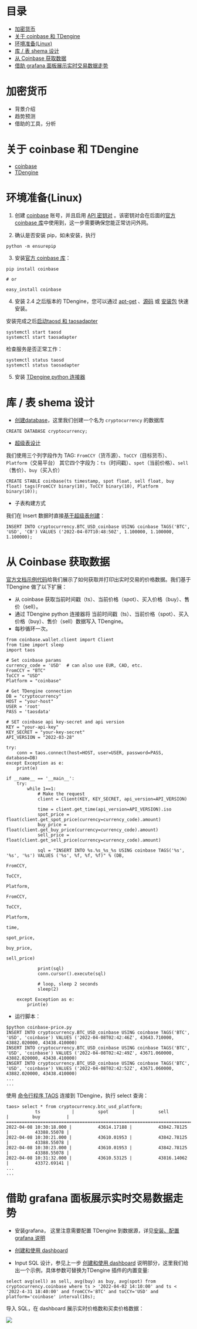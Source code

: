 目录
=================

   * [加密货币](#加密货币)
   * [关于 coinbase 和 TDengine](#关于-coinbase-和-tdengine)
   * [环境准备(Linux)](#环境准备linux)
   * [库 / 表 shema 设计](#库--表-shema-设计)
   * [从 Coinbase 获取数据](#从-coinbase-获取数据)
   * [借助 grafana 面板展示实时交易数据走势](#借助-grafana-面板展示实时交易数据走势)

# 加密货币
* 背景介绍
* 趋势预测
* 借助的工具，分析

# 关于 coinbase 和 TDengine

*  [coinbase](https://www.coinbase.com/)
*  [TDengine](https://www.taosdata.com/)

# 环境准备(Linux)

1.  创建 [coinbase](https://www.coinbase.com/signup) 账号，并且启用 [API 密钥对](https://www.coinbase.com/signin) 。该密钥对会在后面的[官方 coinbase 库](https://developers.coinbase.com/docs/wallet/client-libraries)中使用到，这一步需要确保您能正常访问外网。

2.  确认是否安装 pip，如未安装，执行

```
python -m ensurepip
```

3. 安装[官方 coinbase 库](https://developers.coinbase.com/docs/wallet/client-libraries)：

```
pip install coinbase

# or

easy_install coinbase
```

4.  安装  2.4 之后版本的 TDengine，您可以通过 [apt-get](https://www.taosdata.com/docs/cn/v2.0/getting-started#apt-get) 、[源码](https://www.taosdata.com/docs/cn/v2.0/getting-started#-4) 或 [安装包](https://www.taosdata.com/docs/cn/v2.0/getting-started#-2) 快速安装。

安装完成之后[启动taosd 和 taosadapter](https://www.taosdata.com/docs/cn/v2.0/getting-started#-5)

```
systemctl start taosd
systemctl start taosadapter
```
检查服务是否正常工作：

```
systemctl status taosd
systemctl status taosadapter
```

5.  安装 [TDengine python 连接器](https://www.taosdata.com/docs/cn/v2.0/connector#python)


# 库 / 表 shema 设计

* [创建database](https://www.taosdata.com/docs/cn/v2.0/taos-sql#management)，这里我们创建一个名为 `cryptocurrency` 的数据库

```
CREATE DATABASE cryptocurrency;
```

* [超级表设计](https://www.taosdata.com/docs/cn/v2.0/taos-sql#super-table)

我们使用三个列字段作为 TAG: `FromCCY`（货币源）、`ToCCY`（目标货币）、`Platform`（交易平台）
其它四个字段为：`ts`（时间戳）、`spot`（当前价格）、`sell` （售价）、`buy`（买入价）

```
CREATE STABLE coinbase(ts timestamp, spot float, sell float, buy float) tags(FromCCY binary(10), ToCCY binary(10), Platform binary(10));
```

* 子表构建方式

我们在 Insert 数据时直接[基于超级表创建](https://www.taosdata.com/docs/cn/v2.0/taos-sql#-3)：
```
INSERT INTO cryptocurrency.BTC_USD_coinbase USING coinbase TAGS('BTC', 'USD', 'CB') VALUES ('2022-04-07T10:48:50Z', 1.100000, 1.100000, 1.100000);
```

# 从 Coinbase 获取数据

[官方文档示例代码](https://developers.coinbase.com/docs/wallet/guides/price-data)给我们展示了如何获取并打印出实时交易的价格数据。我们基于 TDengine 做了以下扩展：


* 从 coinbase 获取当前时间戳（ts）、当前价格（spot）、买入价格（buy）、售价（sell）。
* 通过 TDengine python 连接器将 当前时间戳（ts）、当前价格（spot）、买入价格（buy）、售价（sell）数据写入 TDengine。
* 每秒循环一次。

```
from coinbase.wallet.client import Client
from time import sleep
import taos

# Set coinbase params
currency_code = 'USD'  # can also use EUR, CAD, etc.
FromCCY = "BTC"
ToCCY = "USD"
Platform = "coinbase"

# Get TDengine connection
DB = "cryptocurrency"
HOST = "your-host"
USER = 'root'
PASS = 'taosdata'

# SET coinbase api key-secret and api version
KEY = "your-api-key"
KEY_SECRET = "your-key-secret"
API_VERSION = "2022-03-28"

try:
    conn = taos.connect(host=HOST, user=USER, password=PASS, database=DB)
except Exception as e:
    print(e)

if __name__ == '__main__':
    try:
        while 1==1:
            # Make the request 
            client = Client(KEY, KEY_SECRET, api_version=API_VERSION)

            time = client.get_time(api_version=API_VERSION).iso
            spot_price = float(client.get_spot_price(currency=currency_code).amount)
            buy_price = float(client.get_buy_price(currency=currency_code).amount)
            sell_price = float(client.get_sell_price(currency=currency_code).amount)

            sql = "INSERT INTO %s.%s_%s_%s USING coinbase TAGS('%s', '%s', '%s') VALUES ('%s', %f, %f, %f)" % (DB,
                                                                                      FromCCY,
                                                                                      ToCCY,
                                                                                      Platform,
                                                                                      FromCCY,
                                                                                      ToCCY,
                                                                                      Platform,
                                                                                      time,
                                                                                      spot_price,
                                                                                      buy_price,
                                                                                      sell_price)

            print(sql)
            conn.cursor().execute(sql)

            # loop, sleep 2 seconds 
            sleep(2)

    except Exception as e:
        print(e)
```

* 运行脚本：

```
$python coinbase-price.py
INSERT INTO cryptocurrency.BTC_USD_coinbase USING coinbase TAGS('BTC', 'USD', 'coinbase') VALUES ('2022-04-08T02:42:46Z', 43643.710000, 43882.020000, 43438.410000)
INSERT INTO cryptocurrency.BTC_USD_coinbase USING coinbase TAGS('BTC', 'USD', 'coinbase') VALUES ('2022-04-08T02:42:49Z', 43671.060000, 43882.020000, 43438.410000)
INSERT INTO cryptocurrency.BTC_USD_coinbase USING coinbase TAGS('BTC', 'USD', 'coinbase') VALUES ('2022-04-08T02:42:52Z', 43671.060000, 43882.020000, 43438.410000)
...
...
```

使用 [命令行程序 TAOS](https://www.taosdata.com/docs/cn/v2.0/getting-started#console) 连接到 TDengine，执行 select 查询：

```
taos> select * from cryptocurrency.btc_usd_platform;
           ts            |         spot         |         sell         |         buy          |
===============================================================================================
2022-04-08 10:30:18.000 |          43614.17188 |          43842.78125 |          43388.55078 |
2022-04-08 10:30:21.000 |          43610.01953 |          43842.78125 |          43388.55078 |
2022-04-08 10:30:23.000 |          43610.01953 |          43842.78125 |          43388.55078 |
2022-04-08 10:31:32.000 |          43610.53125 |          43816.14062 |          43372.69141 |
...
...
```

#  借助 grafana 面板展示实时交易数据走势

* 安装grafana， 这里注意需要配置 TDengine 到数据源，详见[安装、配置 grafana 说明](https://www.taosdata.com/docs/cn/v2.0/connections#grafana) 

* [创建和使用 dashboard](https://www.taosdata.com/docs/cn/v2.0/connections#dashboard) 
* Input SQL 设计，参见上一步  [创建和使用 dashboard](https://www.taosdata.com/docs/cn/v2.0/connections#dashboard)  说明部分，这里我们给出一个示例，具体参数可替换为TDengine 插件的内置变量:

```
select avg(sell) as sell, avg(buy) as buy, avg(spot) from cryptocurrency.coinbase where ts > '2022-04-02 14:10:00' and ts < '2022-4-31 18:40:00' and fromCCY='BTC' and toCCY='USD' and platform='coinbase' interval(10s);
```

导入 SQL，在 dashboard 展示实时价格数和买卖价格数据：

![](../images/coinbase_btcusd.png)
